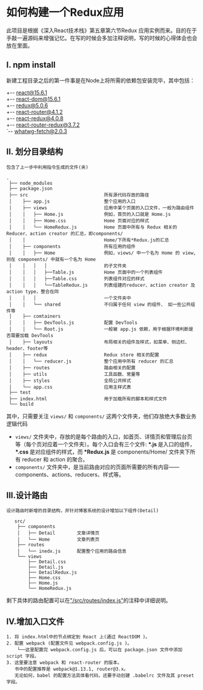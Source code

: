# 如何构建一个Redux应用

此项目是根据《深入React技术栈》第五章第六节Redux 应用实例而来。目的在于手敲一遍源码来增强记忆。在写的时候会多加注释说明，写的时候的心得体会也会放在里面。
## I. npm install

新建工程目录之后的第一件事是在Node上将所需的依赖包安装完毕，其中包括：

+-- <font color="orange">react@15.6.1</font>
<br />
+-- <font color="orange">react-dom@15.6.1</font>
<br />
+-- <font color="orange">redux@5.0.6</font>
<br />
+-- <font color="orange">react-router@4.1.2</font>
<br />
+-- <font color="orange">react-redux@4.0.8</font>
<br />
+-- <font color="orange">react-router-redux@3.7.2</font>
<br />
`-- <font color="orange">whatwg-fetch@2.0.3</font>
<br />


## II. 划分目录结构

`包含了上一步中利用指令生成的文件(夹)`

```
.
 ├── node_modules                   
 ├── package.json                    
 ├── src                            所有源代码存放的路径
 │    ├── app.js                    整个应用的入口
 │    ├── views                     应用中某个页面的入口文件，一般为路由组件
 │    │   ├── Home.js               例如，首页的入口就是 Home.js
 │    │   ├── Home.css              Home 页面对应的样式
 │    │   └── HomeRedux.js          Home 页面中所有与 Redux 相关的 Reducer、action creator 的汇总，即components/
 │    │                             Home/下所有*Redux.js的汇总
 │    ├── components                所有应用的组件
 │    │   ├── Home                  例如，views/ 中一个名为 Home 的 view, 则在 components/ 中就有一个名为 Home 
 │    │   │   │                     的子文件夹
 │    │   │   ├──Table.js           Home 页面中的一个列表组件
 │    │   │   ├──Table.css          列表组件对应的样式
 │    │   │   └──TableRedux.js      列表组建的reducer、action creator 及 action type，整合在同
 │    │   │                         一个文件夹中
 │    │   └── shared                不归属于任何 view 的组件、 如一些公共组件等
 │    ├── comtainers                                
 │    │   ├── DevTools.js           配置 DevTools
 │    │   └── Root.js               一般被 app.js 依赖，用于根据环境判断是否需要加载 DevTools
 │    ├── layouts                   布局相关的组件及样式，如菜单、侧边栏、header、footer等
 │    ├── redux                     Redux store 相关的配置
 │    │   └── reducer.js            整个应用中所有 reducer 的汇总
 │    ├── routes                    路由相关的配置
 │    ├── utils                     工具函数、常量等
 │    ├── styles                    全局公共样式
 │    └── app.css                   应用主样式表 
 ├── test
 ├── index.html                     用于加载所有的脚本和样式文件                     
 └── build  
```
其中，只需要关注 `views/` 和 `components/` 这两个文件夹，他们存放绝大多数业务逻辑代码
* `views/` 文件夹中，存放的是每个路由的入口，如首页、详情页和管理后台页等（每个页对应着一个文件夹）。每个入口会有三个文件: <b> \*.js </b>是入口的组件，<b> *.css </b>是对应组件的样式，而<b> *Redux.js </b>是 components/Home/ 文件夹下所有 reducer 和 action 的聚合。
* `components/` 文件夹中，是当前路由对应的页面所需要的所有内容——components、actions、reducers、样式等。

## III.设计路由
`设计路由时新增的目录结构，并针对博客系统的设计增加以下组件(Detail)`
```                 
   src/                            
    ├── components                
    │   ├── Detail        文章详情页
    │   └── Home          文章列表页           
    ├── routes
    │   └── inedx.js      配置整个应用的路由信息                         
    └── views               
        ├── Detail.css
        ├── Detail.js
        ├── DetailRedux.js
        ├── Home.css
        ├── Home.js             
        └── HomeRedux.js               
```
剩下具体的路由配置可以在["/src/routes/index.js"](https://github.com/XiangLuoyang/ReduxDemo/blob/master/src/routes/index.js)的注释中详细说明。

## IV.增加入口文件
```
1. 将 index.html中的节点绑定到 React 上(通过 ReactDOM )。
2. 配置 webpack (配置文件见 webpack.config.js )。
    └──这里配置完 webpack.config.js 后，可以在 package.json 文件中添加 script 字段。
3. 这里要注意 webpack 和 react-router 的版本。
   书中的配置推荐是 webpack@1.13.1, router@3.x。
   无论如何，babel 的配置方法具体看代码，还要手动创建 .babelrc 文件及其 preset 字段。
```